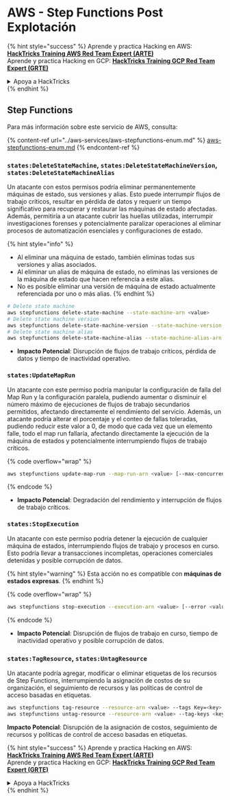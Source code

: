 # AWS - Step Functions Post Explotación

{% hint style="success" %}
Aprende y practica Hacking en AWS:<img src="../../../.gitbook/assets/image.png" alt="" data-size="line">[**HackTricks Training AWS Red Team Expert (ARTE)**](https://training.hacktricks.xyz/courses/arte)<img src="../../../.gitbook/assets/image.png" alt="" data-size="line">\
Aprende y practica Hacking en GCP: <img src="../../../.gitbook/assets/image (2).png" alt="" data-size="line">[**HackTricks Training GCP Red Team Expert (GRTE)**<img src="../../../.gitbook/assets/image (2).png" alt="" data-size="line">](https://training.hacktricks.xyz/courses/grte)

<details>

<summary>Apoya a HackTricks</summary>

* Revisa los [**planes de suscripción**](https://github.com/sponsors/carlospolop)!
* **Únete al** 💬 [**grupo de Discord**](https://discord.gg/hRep4RUj7f) o al [**grupo de telegram**](https://t.me/peass) o **síguenos** en **Twitter** 🐦 [**@hacktricks\_live**](https://twitter.com/hacktricks\_live)**.**
* **Comparte trucos de hacking enviando PRs a los** [**HackTricks**](https://github.com/carlospolop/hacktricks) y [**HackTricks Cloud**](https://github.com/carlospolop/hacktricks-cloud) repos de github.

</details>
{% endhint %}

## Step Functions

Para más información sobre este servicio de AWS, consulta:

{% content-ref url="../aws-services/aws-stepfunctions-enum.md" %}
[aws-stepfunctions-enum.md](../aws-services/aws-stepfunctions-enum.md)
{% endcontent-ref %}

### `states:DeleteStateMachine`, `states:DeleteStateMachineVersion`, `states:DeleteStateMachineAlias`

Un atacante con estos permisos podría eliminar permanentemente máquinas de estado, sus versiones y alias. Esto puede interrumpir flujos de trabajo críticos, resultar en pérdida de datos y requerir un tiempo significativo para recuperar y restaurar las máquinas de estado afectadas. Además, permitiría a un atacante cubrir las huellas utilizadas, interrumpir investigaciones forenses y potencialmente paralizar operaciones al eliminar procesos de automatización esenciales y configuraciones de estado.

{% hint style="info" %}
* Al eliminar una máquina de estado, también eliminas todas sus versiones y alias asociados.
* Al eliminar un alias de máquina de estado, no eliminas las versiones de la máquina de estado que hacen referencia a este alias.
* No es posible eliminar una versión de máquina de estado actualmente referenciada por uno o más alias.
{% endhint %}
```bash
# Delete state machine
aws stepfunctions delete-state-machine --state-machine-arn <value>
# Delete state machine version
aws stepfunctions delete-state-machine-version --state-machine-version-arn <value>
# Delete state machine alias
aws stepfunctions delete-state-machine-alias --state-machine-alias-arn <value>
```
* **Impacto Potencial**: Disrupción de flujos de trabajo críticos, pérdida de datos y tiempo de inactividad operativo.

### `states:UpdateMapRun`

Un atacante con este permiso podría manipular la configuración de falla del Map Run y la configuración paralela, pudiendo aumentar o disminuir el número máximo de ejecuciones de flujos de trabajo secundarios permitidos, afectando directamente el rendimiento del servicio. Además, un atacante podría alterar el porcentaje y el conteo de fallas toleradas, pudiendo reducir este valor a 0, de modo que cada vez que un elemento falle, todo el map run fallaría, afectando directamente la ejecución de la máquina de estados y potencialmente interrumpiendo flujos de trabajo críticos.

{% code overflow="wrap" %}
```bash
aws stepfunctions update-map-run --map-run-arn <value> [--max-concurrency <value>] [--tolerated-failure-percentage <value>] [--tolerated-failure-count <value>]
```
{% endcode %}

* **Impacto Potencial**: Degradación del rendimiento y interrupción de flujos de trabajo críticos.

### `states:StopExecution`

Un atacante con este permiso podría detener la ejecución de cualquier máquina de estados, interrumpiendo flujos de trabajo y procesos en curso. Esto podría llevar a transacciones incompletas, operaciones comerciales detenidas y posible corrupción de datos.

{% hint style="warning" %}
Esta acción no es compatible con **máquinas de estados expresas**.
{% endhint %}

{% code overflow="wrap" %}
```bash
aws stepfunctions stop-execution --execution-arn <value> [--error <value>] [--cause <value>]
```
{% endcode %}

* **Impacto Potencial**: Disrupción de flujos de trabajo en curso, tiempo de inactividad operativo y posible corrupción de datos.

### `states:TagResource`, `states:UntagResource`

Un atacante podría agregar, modificar o eliminar etiquetas de los recursos de Step Functions, interrumpiendo la asignación de costos de su organización, el seguimiento de recursos y las políticas de control de acceso basadas en etiquetas.
```bash
aws stepfunctions tag-resource --resource-arn <value> --tags Key=<key>,Value=<value>
aws stepfunctions untag-resource --resource-arn <value> --tag-keys <key>
```
**Impacto Potencial**: Disrupción de la asignación de costos, seguimiento de recursos y políticas de control de acceso basadas en etiquetas.

{% hint style="success" %}
Aprende y practica Hacking en AWS:<img src="../../../.gitbook/assets/image.png" alt="" data-size="line">[**HackTricks Training AWS Red Team Expert (ARTE)**](https://training.hacktricks.xyz/courses/arte)<img src="../../../.gitbook/assets/image.png" alt="" data-size="line">\
Aprende y practica Hacking en GCP: <img src="../../../.gitbook/assets/image (2).png" alt="" data-size="line">[**HackTricks Training GCP Red Team Expert (GRTE)**<img src="../../../.gitbook/assets/image (2).png" alt="" data-size="line">](https://training.hacktricks.xyz/courses/grte)

<details>

<summary>Apoya a HackTricks</summary>

* Revisa los [**planes de suscripción**](https://github.com/sponsors/carlospolop)!
* **Únete al** 💬 [**grupo de Discord**](https://discord.gg/hRep4RUj7f) o al [**grupo de telegram**](https://t.me/peass) o **síguenos** en **Twitter** 🐦 [**@hacktricks\_live**](https://twitter.com/hacktricks\_live)**.**
* **Comparte trucos de hacking enviando PRs a los** [**HackTricks**](https://github.com/carlospolop/hacktricks) y [**HackTricks Cloud**](https://github.com/carlospolop/hacktricks-cloud) repositorios de github.

</details>
{% endhint %}
